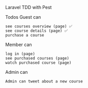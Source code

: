 Laravel TDD with Pest


Todos
Guest can

    see courses overview (page) ✅
    see course details (page) ✅
    purchase a course 

Member can

    log in (page) 
    see purchased courses (page) 
    watch purchased course (page) 

Admin can

    Admin can tweet about a new course 

